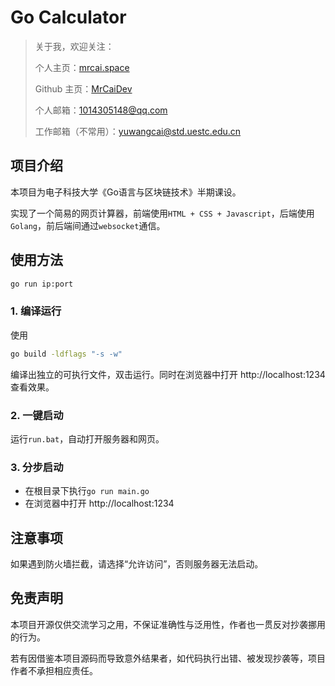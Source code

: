 # Go Calculator

> 关于我，欢迎关注：
>
> 个人主页：[mrcai.space](https://mrcai.space)
>
> Github 主页：[MrCaiDev](https://github.com/MrCaiDev)
>
> 个人邮箱：1014305148@qq.com
>
> 工作邮箱（不常用）：yuwangcai@std.uestc.edu.cn

## 项目介绍

本项目为电子科技大学《Go语言与区块链技术》半期课设。

实现了一个简易的网页计算器，前端使用`HTML + CSS + Javascript`，后端使用`Golang`，前后端间通过`websocket`通信。

## 使用方法
```bash
go run ip:port
```
### 1. 编译运行
使用
```bash
go build -ldflags "-s -w"
```
编译出独立的可执行文件，双击运行。同时在浏览器中打开 http://localhost:1234 查看效果。
### 2. 一键启动
运行`run.bat`，自动打开服务器和网页。
### 3. 分步启动
  - 在根目录下执行`go run main.go`
  - 在浏览器中打开 http://localhost:1234

## 注意事项

如果遇到防火墙拦截，请选择“允许访问”，否则服务器无法启动。

## 免责声明

本项目开源仅供交流学习之用，不保证准确性与泛用性，作者也一贯反对抄袭挪用的行为。

若有因借鉴本项目源码而导致意外结果者，如代码执行出错、被发现抄袭等，项目作者不承担相应责任。
